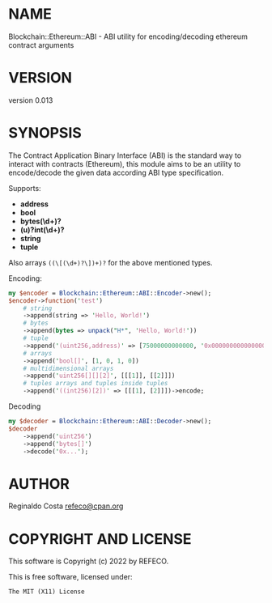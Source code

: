 # NAME

Blockchain::Ethereum::ABI - ABI utility for encoding/decoding ethereum contract arguments

# VERSION

version 0.013

# SYNOPSIS

The Contract Application Binary Interface (ABI) is the standard way to interact
with contracts (Ethereum), this module aims to be an utility to encode/decode the given
data according ABI type specification.

Supports:

- **address**
- **bool**
- **bytes(\\d+)?**
- **(u)?int(\\d+)?**
- **string**
- **tuple**

Also arrays `((\[(\d+)?\])+)?` for the above mentioned types.

Encoding:

```perl
my $encoder = Blockchain::Ethereum::ABI::Encoder->new();
$encoder->function('test')
    # string
    ->append(string => 'Hello, World!')
    # bytes
    ->append(bytes => unpack("H*", 'Hello, World!'))
    # tuple
    ->append('(uint256,address)' => [75000000000000, '0x0000000000000000000000000000000000000000'])
    # arrays
    ->append('bool[]', [1, 0, 1, 0])
    # multidimensional arrays
    ->append('uint256[][][2]', [[[1]], [[2]]])
    # tuples arrays and tuples inside tuples
    ->append('((int256)[2])' => [[[1], [2]]])->encode;
```

Decoding

```perl
my $decoder = Blockchain::Ethereum::ABI::Decoder->new();
$decoder
    ->append('uint256')
    ->append('bytes[]')
    ->decode('0x...');
```

# AUTHOR

Reginaldo Costa <refeco@cpan.org>

# COPYRIGHT AND LICENSE

This software is Copyright (c) 2022 by REFECO.

This is free software, licensed under:

```
The MIT (X11) License
```
